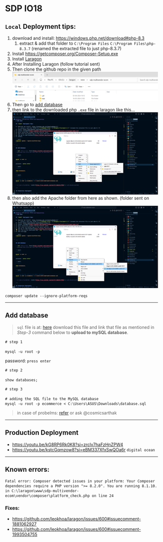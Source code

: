 # SDP IO18

## `Local` Deployment tips:

1. download and install: https://windows.php.net/download#php-8.3
    1. extract & add that folder to `C:\Program Files` `C:\Program Files\php-8.3.7` (renamed the extracted file to just php-8.3.7)
2. Install https://getcomposer.org/Composer-Setup.exe
3. Install [Laragon](https://github.com/leokhoa/laragon/releases/download/6.0.0/laragon-wamp.exe)
4. After Installing Laragon (follow tutorial sent)
5. Then clone the github repo in the given path![alt text](image.png)
6. Then go to [add database](https://github.com/cosmicsarthak/sdp-IO18_multivendor/blob/main/README.md#add-database)
7. then link to the downloaded php `.exe` file in laragon like this... ![alt text](image-1.png)
8. then also add the Apache folder from here as shown. (folder sent on Whatsapp) ![alt text](image-2.png)

```shell
composer update --ignore-platform-reqs
```

---

## Add database

> `sql` file is at: [here](https://github.com/cosmicsarthak/sdp-IO18_multivendor/blob/main/database.sql)
> download this file and link that file as mentioned in _Step-3_ command below to **upload to mySQL database**.

```shell
# step 1

mysql -u root -p
```

password: `press enter`

```shell
# step 2

show databases;
```

```shell
# step 3

# adding the SQL file to the MySQL database
mysql -u root -p ecommerce < C:\Users\ASUS\Downloads\database.sql
```

> in case of probelms: [refer](https://www.youtube.com/watch?v=0Wm3KcVFMBA) or ask @cosmicsarthak

---

## Production Deployment

-   https://youtu.be/kG8RP6Rk0K8?si=zrclv7haFzHnZPW4
-   https://youtu.be/kstcGqmzow8?si=eBM337XfxSwQOa6r `digital ocean`

---

## Known errors:

```
Fatal error: Composer detected issues in your platform: Your Composer dependencies require a PHP version ">= 8.2.0". You are running 8.1.10. in C:\laragon\www\sdp-multivendor-ecom\vendor\composer\platform_check.php on line 24
```

### Fixes:

-   https://github.com/leokhoa/laragon/issues/600#issuecomment-1881062927
-   https://github.com/leokhoa/laragon/issues/600#issuecomment-1993504755
